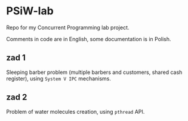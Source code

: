# PSiW-lab
Repo for my Concurrent Programming lab project.

Comments in code are in English, some documentation is in Polish.

## zad 1

Sleeping barber problem (multiple barbers and customers, shared cash register), using `System V IPC` mechanisms.

## zad 2

Problem of water molecules creation, using `pthread` API.

